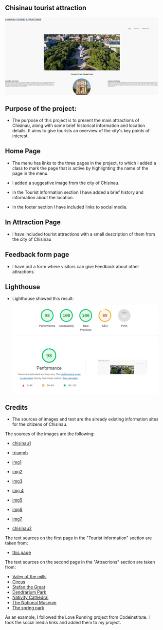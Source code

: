 ## Chisinau tourist attraction

  ![img](/read-me-images/screen1.jpg)

## Purpose of the project:

 - The purpose of this project is to present the main attractions of Chisinau, along with some brief historical information and location details. It aims to give tourists an overview of the city's key points of interest.

## Home Page

 - The menu has links to the three pages in the project, to which I added a class to mark the page that is active by highlighting the name of the page in the menu.
 
 - I added a suggestive image from the city of Chisinau.

 - In the Tourist Information section I have added a brief history and information about the location.

 - In the footer section I have included links to social media.

## In Attraction Page

 - I have included tourist attractions with a small description of them from the city of Chisinau

## Feedback form page

 - I have put a form where visitors can give Feedback about other attractions

## Lighthouse

  - Lighthouse showed this result:
    
    ![img](/read-me-images/screen2.jpg)

## Credits
  - The sources of images and text are the already existing information sites for the citizens of Chisinau.

  The sources of the images are the following:
  - [chisinau1](https://www.aviontourism.com/en/destinations/chisinau-469)

  - [triumph](https://adventuresoflilnicki.com/moldova-travel-guide/)

  - [img1](https://cityseeker.com/de/chisinau/1207019-valea-morilor-park)

  - [img2](https://photos.wikimapia.org/p/00/00/65/67/36_big.jpg)

  - [img3](https://upload.wikimedia.org/wikipedia/commons/0/07/Monumentul_lui_%C8%98tefan_cel_Mare_%C8%99i_Sf%C3%A2nt_din_Chi%C8%99in%C4%83u_14_-_March_-_2020_18.13.10_74.jpg)

  - [img 4](https://www.tripadvisor.de/Attraction_Review-g294456-d4324605-Reviews-Dendrarium_Park-Chisinau_Chisinau_District.html#/media-atf/4324605/155369463:p/?albumid=-160&type=0&category=-160)

  - [img5](https://de.wikipedia.org/wiki/Datei:%D0%A1%D0%BE%D0%B1%D0%BE%D1%80_%D0%A0%D0%BE%D0%B6%D0%B4%D0%B5%D1%81%D1%82%D0%B2%D0%B0_%D0%A5%D1%80%D0%B8%D1%81%D1%82%D0%BE%D0%B2%D0%B0,_%D0%9A%D0%B8%D1%88%D0%B8%D0%BD%D0%B5%D0%B2,_%D0%A0%D0%B5%D1%81%D0%BF%D1%83%D0%B1%D0%BB%D0%B8%D0%BA%D0%B0_%D0%9C%D0%BE%D0%BB%D0%B4%D0%BE%D0%B2%D0%B0_Catedrala_Na%C8%99terea_Domnului,_Chisinau,_Republica_Modova_Cathedral_of_Christ%27s_Navity,_Chisinau,_Republic_of_Moldova_%2851050512547%29.jpg)

  - [img6](https://i.simpalsmedia.com/afisha.md/places/750x350/479f6d7dfcf48a60d9f9e80db7c0a098.jpg)

  - [img7](https://locals.md/2017/istoricheskaya-spravka-park-la-izvor/)

  - [chisinau2](https://img.itinari.com/page/content/original/e15c371d-09d1-4dd1-8b60-7924051b731d-istock-1096433020.jpg?ch=DPR&dpr=1.25&w=994&s=38cf794f3113a9f23b826d6af2d13ae4)
                
 
 The text sources on the first page in the "Tourist information" section are taken from:
 - [this page](https://accesimobil.md/blog/chisinau-curiozitati)

 The text sources on the second page in the "Attracrions" section are taken from:
  - [Valey of the mills](https://visit.chisinau.md/en/obiective_turistice/parcul-valea-morilor/)
  - [Circus](https://www.atlasobscura.com/places/chisinau-state-circus)
  - [Stefan the Great](https://www.gpsmycity.com/attractions/stefan-the-great-monument-7679.html)
  - [Dendrarium Park](https://www.itinari.com/en/dendrarium-park-the-most-stunning-roses-of-chisinau-f6ld)
  - [Nativity Cathedral](https://en.wikipedia.org/wiki/Nativity_Cathedral,_Chi%C8%99in%C4%83u#See_also)
  - [The National Museum](https://museu.ms/museum/details/16098/national-museum-of-history-of-moldova)
  - [The spring park](https://icopil.md/altele/parcul-la-izvor/)



As an example, I followed the Love Running project from Codeinstitute. I took the social media links and added them to my project.
